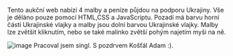 Tento aukční web nabízí 4 malby a peníze půjdou na podporu Ukrajiny. Vše je děláno pouze pomocí HTML,CSS a JavaScriptu.
Pozadí má barvu horní části Ukrajinské vlajky a malby jsou dolní barvou Ukrajinské vlajky. Malby lze zvětšit kliknutím, nebo se také malinko zvětší pohým najetím myši na ně.

![image](https://user-images.githubusercontent.com/92873657/159767508-ea25efe1-3e3b-409e-a308-9c1087bfe478.png)
Pracoval jsem singl. S pozdrvem Košťál Adam :).

